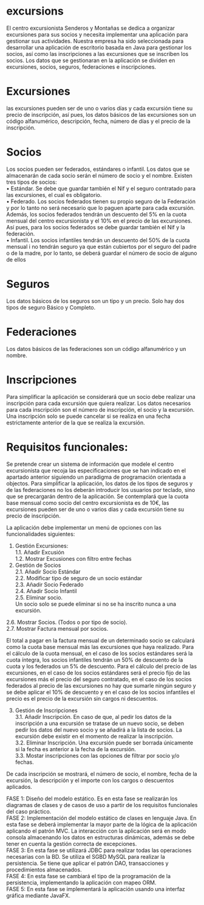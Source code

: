 # excursions

El centro excursionista Senderos y Montañas se dedica a organizar excursiones para
sus socios y necesita implementar una aplicación para gestionar sus actividades.
Nuestra empresa ha sido seleccionada para desarrollar una aplicación de escritorio
basada en Java para gestionar los socios, así como las inscripciones a las excursiones
que se inscriben los socios.
Los datos que se gestionaran en la aplicación se dividen en excursiones, socios,
seguros, federaciones e inscripciones. <br>
# Excursiones <br>
las excursiones pueden ser de uno o varios días y cada excursión tiene su precio de
inscripción, así pues, los datos básicos de las excursiones son un código alfanumérico,
descripción, fecha, número de días y el precio de la inscripción.
<br>
# Socios <br>
Los socios pueden ser federados, estándares o infantil. Los datos que se almacenarán
de cada socio serán el número de socio y el nombre. Existen tres tipos de socios:<br>
• Estándar. Se debe que guardar también el Nif y el seguro contratado para las
excursiones, el cual es obligatorio.<br>
• Federado. Los socios federados tienen su propio seguro de la Federación y por
lo tanto no será necesario que lo paguen aparte para cada excursión. Además,
los socios federados tendrán un descuento del 5% en la cuota mensual del
centro excursionista y el 10% en el precio de las excursiones. Así pues, para los
socios federados se debe guardar también el Nif y la federación.<br>
• Infantil. Los socios infantiles tendrán un descuento del 50% de la cuota mensual
i no tendrán seguro ya que están cubiertos por el seguro del padre o de la madre,
por lo tanto, se deberá guardar el número de socio de alguno de ellos<br>

# Seguros <br>
Los datos básicos de los seguros son un tipo y un precio. Solo hay dos tipos de seguro
Básico y Completo.<br>
# Federaciones<br>
Los datos básicos de las federaciones son un código alfanumérico y un nombre.
# Inscripciones<br>
Para simplificar la aplicación se considerará que un socio debe realizar una inscripción
para cada excursión que quiera realizar.
Los datos necesarios para cada inscripción son el número de inscripción, el socio y la
excursión.
Una inscripción solo se puede cancelar si se realiza en una fecha estrictamente anterior
de la que se realiza la excursión. <br>

# Requisitos funcionales: <br>
Se pretende crear un sistema de información que modele el centro excursionista que
recoja las especificaciones que se han indicado en el apartado anterior siguiendo un
paradigma de programación orientada a objectos.
Para simplificar la aplicación, los datos de los tipos de seguros y de las federaciones no
los deberán introducir los usuarios por teclado, sino que se precargarán dentro de la
aplicación.
Se contemplará que la cuota base mensual como socio del centro excursionista es de
10€, las excursiones pueden ser de uno o varios días y cada excursión tiene su precio
de inscripción. <br>

La aplicación debe implementar un menú de opciones con las funcionalidades
siguientes:<br>
1. Gestión Excursiones:<br>
1.1. Añadir Excusión<br>
1.2. Mostrar Excusiones con filtro entre fechas<br>
2. Gestión de Socios <br>
2.1. Añadir Socio Estándar <br>
2.2. Modificar tipo de seguro de un socio estándar <br>
2.3. Añadir Socio Federado <br>
2.4. Añadir Socio Infantil <br>
2.5. Eliminar socio.<br>
Un socio solo se puede eliminar si no se ha inscrito nunca a una
excursión.<br>

2.6. Mostrar Socios. (Todos o por tipo de socio). <br>
2.7. Mostrar Factura mensual por socios. <br>

El total a pagar en la factura mensual de un determinado socio se
calculará como la cuota base mensual más las excursiones que haya
realizado.
Para el cálculo de la cuota mensual, en el caso de los socios estándares
será la cuota íntegra, los socios infantiles tendrán un 50% de descuento
de la cuota y los federados un 5% de descuento.
Para el cálculo del precio de las excursiones, en el caso de los socios
estándares será el precio fijo de las excursiones más el precio del seguro
contratado, en el caso de los socios federados al precio de las
excursiones no hay que sumarle ningún seguro y se debe aplicar el 10% de descuento y en el caso de los socios infantiles el precio es el precio
de la excursión sin cargos ni descuentos.<br> 

3. Gestión de Inscripciones<br> 
3.1. Añadir Inscripción.
En caso de que, al pedir los datos de la inscripción a una 
excursión se tratase de un nuevo socio, se deben pedir los datos del nuevo
socio y se añadirá a la lista de socios. La excursión debe existir en el momento
de realizar la inscripción.<br>
3.2. Eliminar Inscripción. Una excursión puede ser borrada únicamente si la fecha
es anterior a la fecha de la excursión.<br>
3.3. Mostar inscripciones con las opciones de filtrar por socio y/o fechas.

De cada inscripción se mostrará, el número de socio, el nombre, fecha
de la excursión, la descripción y el importe con los cargos o descuentos
aplicados. <br>

FASE 1: Diseño del modelo estático. Es en esta fase se realizarán los diagramas de
clases y de casos de uso a partir de los requisitos funcionales del caso práctico. <br>
FASE 2: Implementación del modelo estático de clases en lenguaje Java. En esta fase
se deberá implementar la mayor parte de la lógica de la aplicación aplicando el patrón
MVC. La interacción con la aplicación será en modo consola almacenando los datos en
estructuras dinámicas, además se debe tener en cuenta la gestión correcta de
excepciones. <br>
FASE 3: En esta fase se utilizará JDBC para realizar todas las operaciones necesarias
con la BD. Se utiliza el SGBD MySQL para realizar la persistencia. Se tiene que aplicar
el patrón DAO, transacciones y procedimientos almacenados. <br>
FASE 4: En esta fase se cambiará el tipo de la programación de la persistencia,
implementando la aplicación con mapeo ORM. <br>
FASE 5: En esta fase se implementará la aplicación usando una interfaz gráfica
mediante JavaFX. <br>

